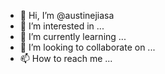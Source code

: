 - 👋 Hi, I’m @austinejiasa
- 👀 I’m interested in ...
- 🌱 I’m currently learning ...
- 💞️ I’m looking to collaborate on ...
- 📫 How to reach me ...

<!---
austinejiasa/austinejiasa is a ✨ special ✨ repository because its `README.md` (this file) appears on your GitHub profile.
You can click the Preview link to take a look at your changes.
--->
